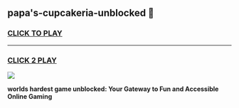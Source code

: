 
## papa's-cupcakeria-unblocked 👋
<h3>
<a href="https://premium.freeplayer.one?title=papa's-cupcakeria-unblocked&ref=14F">CLICK TO PLAY</a></h3>
<hr>

<h3>
<a href="https://premium.freeplayer.one?title=papa's-cupcakeria-unblocked&ref=14F">CLICK 2 PLAY</a>
  
</h3>

<a href="https://premium.freeplayer.one?title=papa's-cupcakeria-unblocked&ref=12F/"><img src="https://clearcache.store/games.png"></a>


**worlds hardest game unblocked: Your Gateway to Fun and Accessible Online Gaming**
